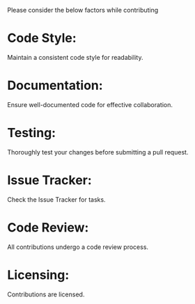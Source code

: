Please consider the below factors while contributing
# Code Style:
Maintain a consistent code style for readability.
# Documentation:
Ensure well-documented code for effective collaboration.
# Testing:
Thoroughly test your changes before submitting a pull request.
# Issue Tracker:
Check the Issue Tracker for tasks.
# Code Review:
All contributions undergo a code review process.
# Licensing:
Contributions are licensed.
